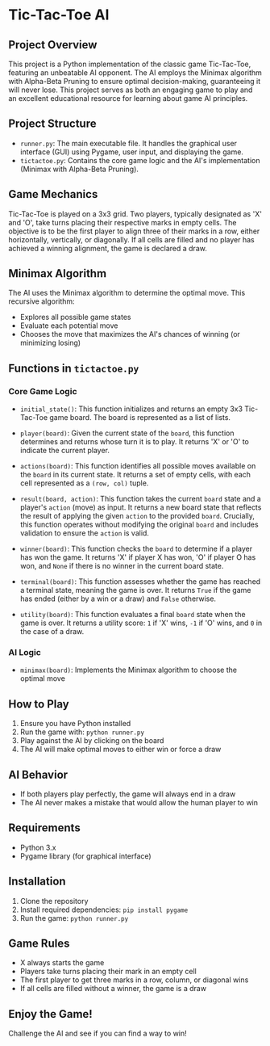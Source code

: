 # Tic-Tac-Toe  AI

## Project Overview

This project is a Python implementation of the classic game Tic-Tac-Toe, featuring an unbeatable AI opponent.  The AI employs the Minimax algorithm with Alpha-Beta Pruning to ensure optimal decision-making, guaranteeing it will never lose. This project serves as both an engaging game to play and an excellent educational resource for learning about game AI principles.

## Project Structure

- `runner.py`: The main executable file.  It handles the graphical user interface (GUI) using Pygame, user input, and displaying the game.
- `tictactoe.py`:  Contains the core game logic and the AI's implementation (Minimax with Alpha-Beta Pruning).


## Game Mechanics
Tic-Tac-Toe is played on a 3x3 grid. Two players, typically designated as 'X' and 'O', take turns placing their respective marks in empty cells. The objective is to be the first player to align three of their marks in a row, either horizontally, vertically, or diagonally. If all cells are filled and no player has achieved a winning alignment, the game is declared a draw.

## Minimax Algorithm
The AI uses the Minimax algorithm to determine the optimal move. This recursive algorithm:
- Explores all possible game states
- Evaluate each potential move
- Chooses the move that maximizes the AI's chances of winning (or minimizing losing)

## Functions in `tictactoe.py`

### Core Game Logic
- `initial_state()`:  This function initializes and returns an empty 3x3 Tic-Tac-Toe game board. The board is represented as a list of lists.
  
- `player(board)`: Given the current state of the `board`, this function determines and returns whose turn it is to play. It returns 'X' or 'O' to indicate the current player.
  
- `actions(board)`:  This function identifies all possible moves available on the `board` in its current state. It returns a set of empty cells, with each cell represented as a `(row, col)` tuple.
  
- `result(board, action)`:  This function takes the current `board` state and a player's `action` (move) as input. It returns a new board state that reflects the result of applying the given `action` to the provided `board`. Crucially, this function operates without modifying the original `board` and includes validation to ensure the `action` is valid.
  
- `winner(board)`:  This function checks the `board` to determine if a player has won the game. It returns 'X' if player X has won, 'O' if player O has won, and `None` if there is no winner in the current board state.
  
- `terminal(board)`: This function assesses whether the game has reached a terminal state, meaning the game is over. It returns `True` if the game has ended (either by a win or a draw) and `False` otherwise.
  
- `utility(board)`:  This function evaluates a final `board` state when the game is over. It returns a utility score: `1` if 'X' wins, `-1` if 'O' wins, and `0` in the case of a draw.

### AI Logic
- `minimax(board)`: Implements the Minimax algorithm to choose the optimal move

## How to Play
1. Ensure you have Python installed
2. Run the game with: `python runner.py`
3. Play against the AI by clicking on the board
4. The AI will make optimal moves to either win or force a draw

## AI Behavior
- If both players play perfectly, the game will always end in a draw
- The AI never makes a mistake that would allow the human player to win

## Requirements
- Python 3.x
- Pygame library (for graphical interface)

## Installation
1. Clone the repository
2. Install required dependencies: `pip install pygame`
3. Run the game: `python runner.py`

## Game Rules
- X always starts the game
- Players take turns placing their mark in an empty cell
- The first player to get three marks in a row, column, or diagonal wins
- If all cells are filled without a winner, the game is a draw

## Enjoy the Game!
Challenge the AI and see if you can find a way to win!
